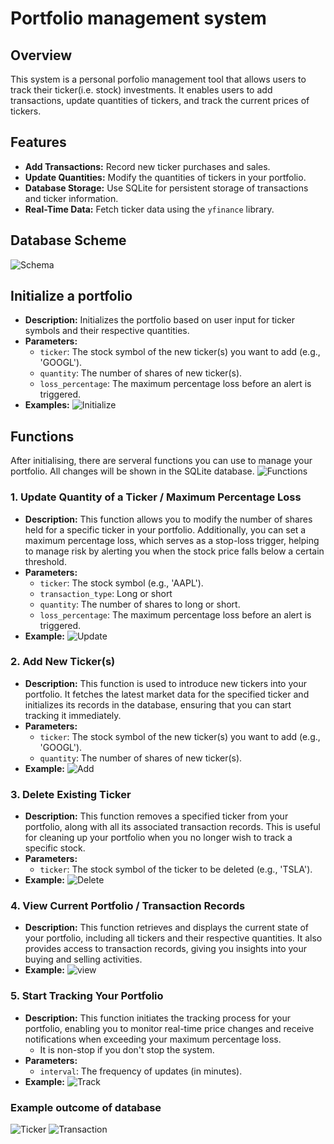 # Portfolio management system

## Overview
This system is a personal porfolio management tool that allows users to track their ticker(i.e. stock) investments. It enables users to add transactions, update quantities of tickers, and track the current prices of tickers. 

## Features
- **Add Transactions:** Record new ticker purchases and sales.
- **Update Quantities:** Modify the quantities of tickers in your portfolio.
- **Database Storage:** Use SQLite for persistent storage of transactions and ticker information.
- **Real-Time Data:** Fetch ticker data using the `yfinance` library.

## Database Scheme
![Schema]("images/schema.png")

## Initialize a portfolio
- **Description:** Initializes the portfolio based on user input for ticker symbols and their respective quantities.
- **Parameters:**
  - `ticker`: The stock symbol of the new ticker(s) you want to add (e.g., 'GOOGL').
  - `quantity`: The number of shares of new ticker(s).
  - `loss_percentage`: The maximum percentage loss before an alert is triggered.
- **Examples:**
![Initialize]("images/initial.png")

## Functions
After initialising, there are serveral functions you can use to manage your portfolio. All changes will be shown in the SQLite database.
![Functions]("images/functions.png")

### 1. Update Quantity of a Ticker / Maximum Percentage Loss
- **Description:** This function allows you to modify the number of shares held for a specific ticker in your portfolio. Additionally, you can set a maximum percentage loss, which serves as a stop-loss trigger, helping to manage risk by alerting you when the stock price falls below a certain threshold.
- **Parameters:**
  - `ticker`: The stock symbol (e.g., 'AAPL').
  - `transaction_type`: Long or short
  - `quantity`: The number of shares to long or short.
  - `loss_percentage`: The maximum percentage loss before an alert is triggered.
- **Example:**
![Update]("images/update.png")

### 2. Add New Ticker(s)
- **Description:** This function is used to introduce new tickers into your portfolio. It fetches the latest market data for the specified ticker and initializes its records in the database, ensuring that you can start tracking it immediately.
- **Parameters:**
  - `ticker`: The stock symbol of the new ticker(s) you want to add (e.g., 'GOOGL').
  - `quantity`: The number of shares of new ticker(s).
- **Example:**
![Add]("images/add.png")

### 3. Delete Existing Ticker
- **Description:** This function removes a specified ticker from your portfolio, along with all its associated transaction records. This is useful for cleaning up your portfolio when you no longer wish to track a specific stock.
- **Parameters:**
  - `ticker`: The stock symbol of the ticker to be deleted (e.g., 'TSLA').
- **Example:**
![Delete]("images/delete.png")

### 4. View Current Portfolio / Transaction Records
- **Description:** This function retrieves and displays the current state of your portfolio, including all tickers and their respective quantities. It also provides access to transaction records, giving you insights into your buying and selling activities.
- **Example:**
![view]("images/view.png")

### 5. Start Tracking Your Portfolio
- **Description:** This function initiates the tracking process for your portfolio, enabling you to monitor real-time price changes and receive notifications when exceeding your maximum percentage loss. 
  - It is non-stop if you don't stop the system.
- **Parameters:**
  - `interval`: The frequency of updates (in minutes).
- **Example:**
![Track]("images/track.png")

### Example outcome of database
![Ticker]("images/ticker.png")
![Transaction]("images/transaction.png")